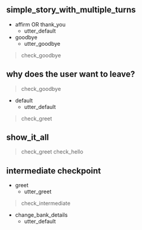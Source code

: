 ## simple_story_with_multiple_turns
* affirm OR thank_you
    - utter_default
* goodbye
    - utter_goodbye
> check_goodbye

## why does the user want to leave?
> check_goodbye
* default
    - utter_default
> check_greet

## show_it_all
> check_greet
> check_hello                   <!-- allows multiple entry points -->

## intermediate checkpoint
* greet
    - utter_greet              <!-- actions taken by the bot -->
> check_intermediate            <!-- allows intermediate checkpoints -->
* change_bank_details
    - utter_default            <!-- allows to end without checkpoints -->
